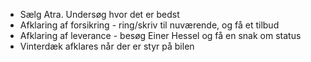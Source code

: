 
- Sælg Atra. Undersøg hvor det er bedst
- Afklaring af forsikring - ring/skriv til nuværende, og få et tilbud
- Afklaring af leverance - besøg Einer Hessel og få en snak om status
- Vinterdæk afklares når der er styr på bilen